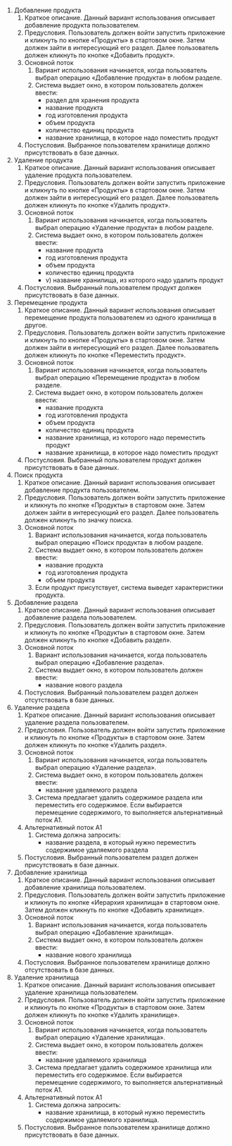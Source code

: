 1. Добавление продукта
	1. Краткое описание. Данный вариант использования описывает добавление продукта пользователем.
	2. Предусловия. Пользователь должен войти запустить приложение и кликнуть по кнопке «Продукты» в стартовом окне. Затем должен зайти в интересующий его раздел. Далее пользователь должен кликнуть по кнопке «Добавить продукт».
	3. Основной поток
		1. Вариант использования начинается, когда пользователь выбрал операцию «Добавление продукта» в любом разделе.
		2. Система выдает окно, в котором пользователь должен ввести:
			- раздел для хранения продукта
			- название продукта
			- год изготовления продукта
			- объем продукта
			- количество единиц продукта
			- название хранилища, в которое надо поместить продукт
	4. Постусловия. Выбранное пользователем хранилище должно присутствовать в базе данных.
2. Удаление продукта
	1. Краткое описание. Данный вариант использования описывает удаление продукта пользователем.
	2. Предусловия. Пользователь должен войти запустить приложение и кликнуть по кнопке «Продукты» в стартовом окне. Затем должен зайти в интересующий его раздел. Далее пользователь должен кликнуть по кнопке «Удалить продукт».
	3. Основной поток
		1. Вариант использования начинается, когда пользователь выбрал операцию «Удаление продукта» в любом разделе.
		2. Система выдает окно, в котором пользователь должен ввести:
			- название продукта
			- год изготовления продукта
			- объем продукта
			- количество единиц продукта
			- v)	название хранилища, из которого надо удалить продукт
	4. Постусловия. Выбранный пользователем продукт должен присутствовать в базе данных.
3. Перемещение продукта
	1. Краткое описание. Данный вариант использования описывает перемещение продукта пользователем из одного хранилища в другое.
	2. Предусловия. Пользователь должен войти запустить приложение и кликнуть по кнопке «Продукты» в стартовом окне. Затем должен зайти в интересующий его раздел. Далее пользователь должен кликнуть по кнопке «Переместить продукт».
	3. Основной поток
		1. Вариант использования начинается, когда пользователь выбрал операцию «Перемещение продукта» в любом разделе.
		2. Система выдает окно, в котором пользователь должен ввести:
			- название продукта
			- год изготовления продукта
			- объем продукта
			- количество единиц продукта
			- название хранилища, из которого надо переместить продукт
			- название хранилища, в которое надо поместить продукт
	4. Постусловия. Выбранный пользователем продукт должен присутствовать в базе данных.
4. Поиск продукта
	1. Краткое описание. Данный вариант использования описывает добавление продукта пользователем.
	2. Предусловия. Пользователь должен войти запустить приложение и кликнуть по кнопке «Продукты» в стартовом окне. Затем должен зайти в интересующий его раздел. Далее пользователь должен кликнуть по значку поиска.
	3. Основной поток
		1. Вариант использования начинается, когда пользователь выбрал операцию «Поиск продукта» в любом разделе.
		2. Система выдает окно, в котором пользователь должен ввести:
			- название продукта
			- год изготовления продукта
			- объем продукта
		3. Если продукт присутствует, система выведет характеристики продукта.
5. Добавление раздела
	1. Краткое описание. Данный вариант использования описывает добавление раздела пользователем.
	2. Предусловия. Пользователь должен войти запустить приложение и кликнуть по кнопке «Продукты» в стартовом окне. Затем должен кликнуть по кнопке «Добавить раздел».
	3. Основной поток
		1. Вариант использования начинается, когда пользователь выбрал операцию «Добавление раздела».
		2. Система выдает окно, в котором пользователь должен ввести:
			- название нового раздела
	4. Постусловия. Выбранный пользователем раздел должен отсутствовать в базе данных. 
6. Удаление раздела
	1. Краткое описание. Данный вариант использования описывает удаление раздела пользователем.
	2. Предусловия. Пользователь должен войти запустить приложение и кликнуть по кнопке «Продукты» в стартовом окне. Затем должен кликнуть по кнопке «Удалить раздел».
	3. Основной поток
		1. Вариант использования начинается, когда пользователь выбрал операцию «Удаление раздела».
		2. Система выдает окно, в котором пользователь должен ввести:
			- название удаляемого раздела
		3. Система предлагает удалить содержимое раздела или переместить его содержимое. Если выбирается перемещение содержимого, то выполняется альтернативный поток А1.
	4. Альтернативный поток А1
		1. Система должна запросить:
			- название раздела, в который нужно переместить содержимое удаляемого раздела
	5. Постусловия. Выбранный пользователем раздел должен присутствовать в базе данных.
7. Добавление хранилища
	1. Краткое описание. Данный вариант использования описывает добавление хранилища пользователем.
	2. Предусловия. Пользователь должен войти запустить приложение и кликнуть по кнопке «Иерархия хранилища» в стартовом окне. Затем должен кликнуть по кнопке «Добавить хранилище».
	3. Основной поток
		1. Вариант использования начинается, когда пользователь выбрал операцию «Добавление хранилища».
		2. Система выдает окно, в котором пользователь должен ввести:
			- название нового хранилища
	4. Постусловия. Выбранное пользователем хранилище должно отсутствовать в базе данных.
8. Удаление хранилища
	1. Краткое описание. Данный вариант использования описывает удаление хранилища пользователем.
	2. Предусловия. Пользователь должен войти запустить приложение и кликнуть по кнопке «Продукты» в стартовом окне. Затем должен кликнуть по кнопке «Удалить хранилище».
	3. Основной поток
		1. Вариант использования начинается, когда пользователь выбрал операцию «Удаление хранилища».
		2. Система выдает окно, в котором пользователь должен ввести:
			- название удаляемого хранилища
		3. Система предлагает удалить содержимое хранилища или переместить его содержимое. Если выбирается перемещение содержимого, то выполняется альтернативный поток А1.
	4. Альтернативный поток А1
		1. Система должна запросить:
			- название хранилища, в который нужно переместить содержимое удаляемого хранилища.
	5. Постусловия. Выбранное пользователем хранилище должно присутствовать в базе данных.